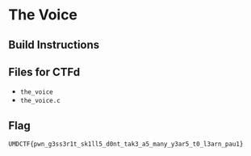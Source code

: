 # The Voice

## Build Instructions

## Files for CTFd
- `the_voice`
- `the_voice.c`

## Flag
`UMDCTF{pwn_g3ss3r1t_sk1ll5_d0nt_tak3_a5_many_y3ar5_t0_l3arn_pau1}`
